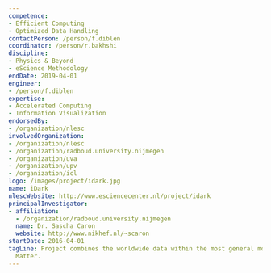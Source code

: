 ```yaml
---
competence:
- Efficient Computing
- Optimized Data Handling
contactPerson: /person/f.diblen
coordinator: /person/r.bakhshi
discipline:
- Physics & Beyond
- eScience Methodology
endDate: 2019-04-01
engineer:
- /person/f.diblen
expertise:
- Accelerated Computing
- Information Visualization
endorsedBy:
- /organization/nlesc
involvedOrganization:
- /organization/nlesc
- /organization/radboud.university.nijmegen
- /organization/uva
- /organization/upv
- /organization/icl
logo: /images/project/idark.jpg
name: iDark
nlescWebsite: http://www.esciencecenter.nl/project/idark
principalInvestigator:
- affiliation:
  - /organization/radboud.university.nijmegen
  name: Dr. Sascha Caron
  website: http://www.nikhef.nl/~scaron
startDate: 2016-04-01
tagLine: Project combines the worldwide data within the most general models of Dark
  Matter.
---
```

